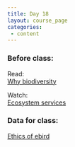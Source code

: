 ```yaml
---
title: Day 18
layout: course_page
categories:
 - content
---
```


### Before class:

Read:  
[Why biodiversity](https://enviroliteracy.org/ecosystems/value-of-biodiversity/)  

Watch:  
[Ecosystem services](https://www.ted.com/talks/pavan_sukhdev_what_s_the_price_of_nature/)

### Data for class:

[Ethics of ebird](http://www.onlineethics.org/Resources/40348/40548.aspx)
